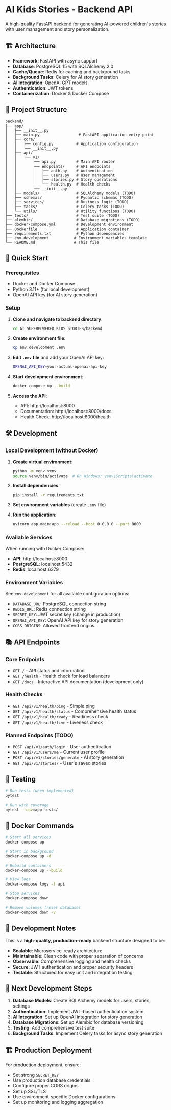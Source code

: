 # AI Kids Stories - Backend API

A high-quality FastAPI backend for generating AI-powered children's stories with user management and story personalization.

## 🏗️ Architecture

- **Framework**: FastAPI with async support
- **Database**: PostgreSQL 15 with SQLAlchemy 2.0
- **Cache/Queue**: Redis for caching and background tasks
- **Background Tasks**: Celery for AI story generation
- **AI Integration**: OpenAI GPT models
- **Authentication**: JWT tokens
- **Containerization**: Docker & Docker Compose

## 📁 Project Structure

```
backend/
├── app/
│   ├── __init__.py
│   ├── main.py                 # FastAPI application entry point
│   ├── core/
│   │   ├── config.py          # Application configuration
│   │   └── __init__.py
│   ├── api/
│   │   └── v1/
│   │       ├── api.py         # Main API router
│   │       ├── endpoints/     # API endpoints
│   │       │   ├── auth.py    # Authentication
│   │       │   ├── users.py   # User management
│   │       │   ├── stories.py # Story operations
│   │       │   └── health.py  # Health checks
│   │       └── __init__.py
│   ├── models/                # SQLAlchemy models (TODO)
│   ├── schemas/               # Pydantic schemas (TODO)
│   ├── services/              # Business logic (TODO)
│   ├── tasks/                 # Celery tasks (TODO)
│   └── utils/                 # Utility functions (TODO)
├── tests/                     # Test suite (TODO)
├── alembic/                   # Database migrations (TODO)
├── docker-compose.yml         # Development environment
├── Dockerfile                 # Application container
├── requirements.txt           # Python dependencies
├── env.development           # Environment variables template
└── README.md                 # This file
```

## 🚀 Quick Start

### Prerequisites

- Docker and Docker Compose
- Python 3.11+ (for local development)
- OpenAI API key (for AI story generation)

### Setup

1. **Clone and navigate to backend directory**:
   ```bash
   cd AI_SUPERPOWERED_KIDS_STORIES/backend
   ```

2. **Create environment file**:
   ```bash
   cp env.development .env
   ```

3. **Edit `.env` file** and add your OpenAI API key:
   ```bash
   OPENAI_API_KEY=your-actual-openai-api-key
   ```

4. **Start development environment**:
   ```bash
   docker-compose up --build
   ```

5. **Access the API**:
   - API: http://localhost:8000
   - Documentation: http://localhost:8000/docs
   - Health Check: http://localhost:8000/health

## 🛠️ Development

### Local Development (without Docker)

1. **Create virtual environment**:
   ```bash
   python -m venv venv
   source venv/bin/activate  # On Windows: venv\Scripts\activate
   ```

2. **Install dependencies**:
   ```bash
   pip install -r requirements.txt
   ```

3. **Set environment variables** (create `.env` file)

4. **Run the application**:
   ```bash
   uvicorn app.main:app --reload --host 0.0.0.0 --port 8000
   ```

### Available Services

When running with Docker Compose:

- **API**: http://localhost:8000
- **PostgreSQL**: localhost:5432
- **Redis**: localhost:6379

### Environment Variables

See `env.development` for all available configuration options:

- `DATABASE_URL`: PostgreSQL connection string
- `REDIS_URL`: Redis connection string
- `SECRET_KEY`: JWT secret key (change in production)
- `OPENAI_API_KEY`: OpenAI API key for story generation
- `CORS_ORIGINS`: Allowed frontend origins

## 📚 API Endpoints

### Core Endpoints

- `GET /` - API status and information
- `GET /health` - Health check for load balancers
- `GET /docs` - Interactive API documentation (development only)

### Health Checks

- `GET /api/v1/health/ping` - Simple ping
- `GET /api/v1/health/status` - Comprehensive health status
- `GET /api/v1/health/ready` - Readiness check
- `GET /api/v1/health/live` - Liveness check

### Planned Endpoints (TODO)

- `POST /api/v1/auth/login` - User authentication
- `GET /api/v1/users/me` - Current user profile
- `POST /api/v1/stories/generate` - AI story generation
- `GET /api/v1/stories/` - User's saved stories

## 🧪 Testing

```bash
# Run tests (when implemented)
pytest

# Run with coverage
pytest --cov=app tests/
```

## 🐳 Docker Commands

```bash
# Start all services
docker-compose up

# Start in background
docker-compose up -d

# Rebuild containers
docker-compose up --build

# View logs
docker-compose logs -f api

# Stop services
docker-compose down

# Remove volumes (reset database)
docker-compose down -v
```

## 📝 Development Notes

This is a **high-quality, production-ready** backend structure designed to be:

- **Scalable**: Microservice-ready architecture
- **Maintainable**: Clean code with proper separation of concerns
- **Observable**: Comprehensive logging and health checks
- **Secure**: JWT authentication and proper security headers
- **Testable**: Structured for easy unit and integration testing

## 🔄 Next Development Steps

1. **Database Models**: Create SQLAlchemy models for users, stories, settings
2. **Authentication**: Implement JWT-based authentication system
3. **AI Integration**: Set up OpenAI integration for story generation
4. **Database Migrations**: Set up Alembic for database versioning
5. **Testing**: Add comprehensive test suite
6. **Background Tasks**: Implement Celery tasks for async story generation

## 🏗️ Production Deployment

For production deployment, ensure:

- Set strong `SECRET_KEY`
- Use production database credentials
- Configure proper CORS origins
- Set up SSL/TLS
- Use environment-specific Docker configurations
- Set up monitoring and logging aggregation 